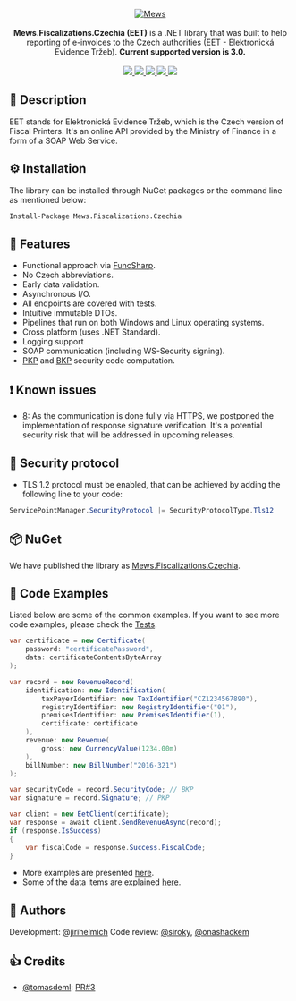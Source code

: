 <p align="center">
    <a href="https://mews.com">
        <img alt="Mews" src="https://user-images.githubusercontent.com/51375082/120493257-16938780-c3bb-11eb-8cb5-0b56fd08240d.png">
    </a>
    <br><br>
    <b>Mews.Fiscalizations.Czechia (EET)</b> is a .NET library that was built to help reporting of e-invoices to the Czech authorities (EET - Elektronická Evidence Tržeb).
    <b>Current supported version is 3.0.</b>
    <br><br>
    <a href="https://www.nuget.org/packages/Mews.Fiscalizations.Czechia/">
        <img src="https://img.shields.io/nuget/v/Mews.Fiscalizations.Czechia">
    </a>
    <a href="https://github.com/MewsSystems/fiscalizations/blob/master/LICENSE">
        <img src="https://img.shields.io/github/license/MewsSystems/fiscalizations">
    </a>
    <a href="https://github.com/MewsSystems/fiscalizations/actions/workflows/build-and-test-czechia-windows.yml">
        <img src="https://img.shields.io/github/workflow/status/MewsSystems/fiscalizations/Build%20and%20test%20-%20Czechia%20(Windows)/master?label=windows%20build">
    </a>
    <a href="https://github.com/MewsSystems/fiscalizations/actions/workflows/build-and-test-czechia-linux.yml">
        <img src="https://img.shields.io/github/workflow/status/MewsSystems/fiscalizations/Build%20and%20test%20-%20Czechia%20(Linux)/master?label=linux%20build">
    </a>
    <a href="https://onlineszamla.nav.gov.hu/api/files/container/download/Online%20Szamla_Interfesz%20specifikacio_EN_v3.0.pdf">
        <img src="https://img.shields.io/badge/v3.0-EET-lightgrey">
    </a>
</p>

## 📃 Description

EET stands for Elektronická Evidence Tržeb, which is the Czech version of Fiscal Printers.
It's an online API provided by the Ministry of Finance in a form of a SOAP Web Service.

## ⚙️ Installation

The library can be installed through NuGet packages or the command line as mentioned below:
```bash
Install-Package Mews.Fiscalizations.Czechia
```

## 🎯 Features

-   Functional approach via [FuncSharp](https://github.com/siroky/FuncSharp).
-   No Czech abbreviations.
-   Early data validation.
-   Asynchronous I/O.
-   All endpoints are covered with tests.
-   Intuitive immutable DTOs.
-   Pipelines that run on both Windows and Linux operating systems.
-   Cross platform (uses .NET Standard).
-   Logging support
-   SOAP communication (including WS-Security signing).
-   [PKP](doc/data.md) and [BKP](doc/data.md) security code computation.

## ❗ Known issues
- [8](https://github.com/MewsSystems/eet/issues/8): As the communication is done fully via HTTPS, we postponed the implementation of response signature verification. It's a potential security risk that will be addressed in upcoming releases.

## 🔐 Security protocol
- TLS 1.2 protocol must be enabled, that can be achieved by adding the following line to your code:
```csharp
ServicePointManager.SecurityProtocol |= SecurityProtocolType.Tls12
```
## 📦 NuGet

We have published the library as [Mews.Fiscalizations.Czechia](https://www.nuget.org/packages/Mews.Fiscalizations.Czechia/).

## 👀 Code Examples

Listed below are some of the common examples. If you want to see more code examples, please check the [Tests](https://github.com/MewsSystems/fiscalizations/tree/master/src/Czechia/Mews.Fiscalizations.Czechia.Tests).

```csharp
var certificate = new Certificate(
    password: "certificatePassword",
    data: certificateContentsByteArray
);

var record = new RevenueRecord(
    identification: new Identification(
        taxPayerIdentifier: new TaxIdentifier("CZ1234567890"),
        registryIdentifier: new RegistryIdentifier("01"),
        premisesIdentifier: new PremisesIdentifier(1),
        certificate: certificate
    ),
    revenue: new Revenue(
        gross: new CurrencyValue(1234.00m)
    ),
    billNumber: new BillNumber("2016-321")
);

var securityCode = record.SecurityCode; // BKP
var signature = record.Signature; // PKP

var client = new EetClient(certificate);
var response = await client.SendRevenueAsync(record);
if (response.IsSuccess)
{
    var fiscalCode = response.Success.FiscalCode;
}
```

- More examples are presented [here](doc/examples.md).
- Some of the data items are explained [here](doc/data.md).

## 🧑 Authors
Development: [@jirihelmich](https://github.com/jirihelmich)
Code review: [@siroky](https://github.com/siroky), [@onashackem](https://github.com/onashackem)

## 👍 Credits
- [@tomasdeml](https://github.com/tomasdeml): [PR#3](https://github.com/MewsSystems/eet/pull/3/files)
